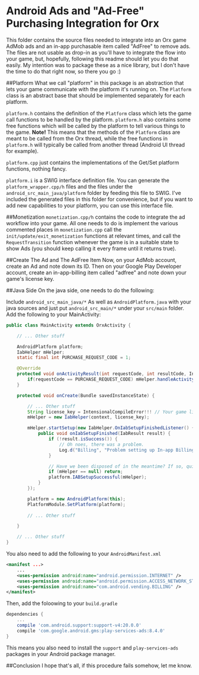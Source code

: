 Android Ads and "Ad-Free" Purchasing Integration for Orx
========================================================

This folder contains the source files needed to integrate into an Orx game AdMob ads and an in-app purchasable item called "AdFree" to remove ads. The files are not usable as drop-in as you'll have to integrate the flow into your game, but, hopefully, following this readme should let you do that easily. My intention was to package these as a nice library, but I don't have the time to do that right now, so there you go :)

##Platform
What we call "platform" in this package is an abstraction that lets your game communicate with the platform it's running on. The `Platform` class is an abstract base that should be implemented separately for each platform.

`platform.h` contains the definition of the `Platform` class which lets the game call functions to be handled by the platform. `platform.h` also contains some free functions which will be called by the platform to tell various things to the game. **Note!** This means that the methods of the `Platform` class are meant to be called from the Orx thread, while the free functions in `platform.h` will typically be called from another thread (Android UI thread for example).

`platform.cpp` just contains the implementations of the Get/Set platform functions, nothing fancy.

`platform.i` is a SWIG interface definition file. You can generate the `platform_wrapper.cpp/h` files and the files under the `android_src_main_java/platform` folder by feeding this file to SWIG. I've included the generated files in this folder for convenience, but if you want to add new capabilities to your platform, you can use this interface file.

##Monetization
`monetization.cpp/h` contains the code to integrate the ad workflow into your game. All one needs to do is implement the various commented places in `monetization.cpp` call the `init/update/exit_monetization` functions at relevant times, and call the `RequestTransition` function whenever the game is in a suitable state to show Ads (you should keep calling it every frame until it returns true).

##Create The Ad and The AdFree Item
Now, on your AdMob account, create an Ad and note down its ID. Then on your Google Play Developer account, create an in-app-billing item called "adfree" and note down your game's license key.

##Java Side
On the java side, one needs to do the following:

Include `android_src_main_java/*` As well as `AndroidPlatform.java` with your java sources and just put `android_src_main/*` under your `src/main` folder. Add the following to your MainActivity:


``` java
public class MainActivity extends OrxActivity {

    // ... Other stuff

    AndroidPlatform platform;
    IabHelper mHelper;
    static final int PURCHASE_REQUEST_CODE = 1;

    @Override
    protected void onActivityResult(int requestCode, int resultCode, Intent data) {
        if(requestCode == PURCHASE_REQUEST_CODE) mHelper.handleActivityResult(requestCode, resultCode, data);
    }

    protected void onCreate(Bundle savedInstanceState) {

        // ... Other stuff
        String license_key = IntensionalCompileError!!! // Your game license key here (Get it from your Google Play Developer Console)
        mHelper = new IabHelper(context, license_key);

        mHelper.startSetup(new IabHelper.OnIabSetupFinishedListener() {
            public void onIabSetupFinished(IabResult result) {
                if (!result.isSuccess()) {
                    // Oh noes, there was a problem.
                    Log.d("Billing", "Problem setting up In-app Billing: " + result);
                }

                // Have we been disposed of in the meantime? If so, quit.
                if (mHelper == null) return;
                platform.IABSetupSuccessful(mHelper);
            }
        });        

        platform = new AndroidPlatform(this);
        PlatformModule.SetPlatform(platform);
    
        // ... Other stuff

    }

    // ... Other stuff
}
```

You also need to add the following to your `AndroidManifest.xml`
``` xml
<manifest ...>
    ...
    <uses-permission android:name="android.permission.INTERNET" />
    <uses-permission android:name="android.permission.ACCESS_NETWORK_STATE"/>
    <uses-permission android:name="com.android.vending.BILLING" />
</manifest>
```

Then, add the foloowing to your `build.gradle`
``` groovy
dependencies {
    ...
    compile 'com.android.support:support-v4:20.0.0'
    compile 'com.google.android.gms:play-services-ads:8.4.0'
}
```
This means you also need to install the `support` and `play-services-ads` packages in your Android package manager.

##Conclusion
I hope that's all, if this procedure fails somehow, let me know.
